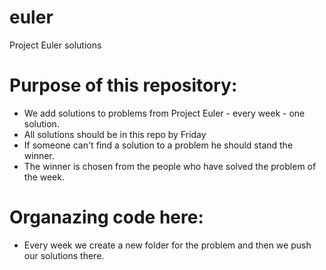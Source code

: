# euler
Project Euler solutions

# Purpose of this repository:
 * We add solutions to problems from Project Euler - every week - one solution. 
 * All solutions should be in this repo by Friday
 * If someone can't find a solution to a problem he should stand the winner. 
 * The winner is chosen from the people who have solved the problem of the week.

# Organazing code here:
 * Every week we create a new folder for the problem and then we push our solutions there.
